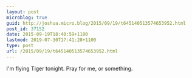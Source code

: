 ```yaml
---
layout: post
microblog: true
guid: http://joshua.micro.blog/2015/09/19/t645140513574653952.html
post_id: 37152
date: 2015-09-19T18:40:59+1100
lastmod: 2019-07-30T17:41:28+1100
type: post
url: /2015/09/19/t645140513574653952.html
---
```

I'm flying Tiger tonight. Pray for me, or something.
